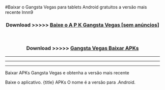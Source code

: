 #Baixar o Gangsta Vegas   para tablets Android gratuitos a versão mais recente lnnn9


<div align="center">
<h3>Download >>>>> <a href="https://pt-web.web.app/?pt= Gangsta Vegas ">Baixe o A P K Gangsta Vegas  [sem anúncios]</a></h3><br>

<h3>Download >>>>> <a href="https://pt-web.web.app/?pt= Gangsta Vegas ">Gangsta Vegas  Baixar APKs</a></h3>
</div>

----------------------------------------------------------

----------------------------------------------------------

----------------------------------------------------------

Baixar APKs Gangsta Vegas  e obtenha a versão mais recente

Baixe o aplicativo. {title} APKs O nome é a versão para .Android.


